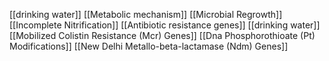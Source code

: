 [[drinking water]]
[[Metabolic mechanism]]
[[Microbial Regrowth]]
[[Incomplete Nitrification]]
[[Antibiotic resistance genes]]
[[drinking water]]
[[Mobilized Colistin Resistance (Mcr) Genes]]
[[Dna Phosphorothioate (Pt) Modifications]]
[[New Delhi Metallo-beta-lactamase (Ndm) Genes]]
